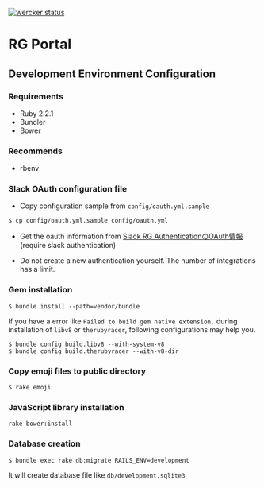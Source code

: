 [![wercker status](https://app.wercker.com/status/8b20b8afc5a36ed37689fe7ada9b7d82/m "wercker status")](https://app.wercker.com/project/bykey/8b20b8afc5a36ed37689fe7ada9b7d82)

RG Portal
=====

## Development Environment Configuration

### Requirements

* Ruby 2.2.1
* Bundler
* Bower

### Recommends

* rbenv

### Slack OAuth configuration file

* Copy configuration sample from `config/oauth.yml.sample`

```
$ cp config/oauth.yml.sample config/oauth.yml
```
* Get the oauth information from [Slack RG AuthenticationのOAuth情報](http://portal.gw.sfc.wide.ad.jp/pages/service/portal/oauth) (require slack authentication)

* Do not create a new authentication yourself. The number of integrations has a limit.

### Gem installation

```
$ bundle install --path=vendor/bundle
```

If you have a error like `Failed to build gem native extension.` during installation of `libv8` or `therubyracer`, following configurations may help you.

```
$ bundle config build.libv8 --with-system-v8
$ bundle config build.therubyracer --with-v8-dir
```

### Copy emoji files to public directory

```
$ rake emoji
```

### JavaScript library installation

```
rake bower:install
```

### Database creation

```
$ bundle exec rake db:migrate RAILS_ENV=development
```

It will create database file like `db/development.sqlite3`
